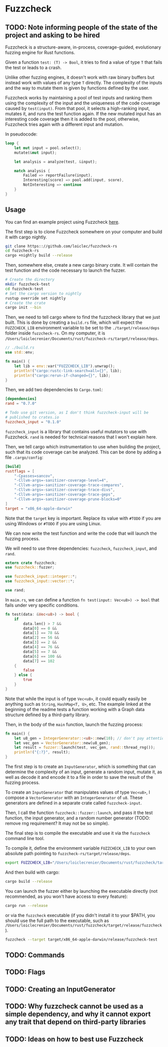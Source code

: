 # Fuzzcheck

## TODO: Note informing people of the state of the project and asking to be hired

Fuzzcheck is a structure-aware, in-process, coverage-guided, evolutionary 
fuzzing engine for Rust functions.

Given a function `test: (T) -> Bool`, it tries to find a value of type `T` that
fails the test or leads to a crash.

Unlike other fuzzing engines, it doesn't work with raw binary buffers but 
instead work with values of any type `T` directly. The complexity of the inputs 
and the way to mutate them is given by functions defined by the user.

Fuzzcheck works by maintaining a pool of test inputs and ranking them using the
complexity of the input and the uniqueness of the code coverage caused by 
`test(input)`. From that pool, it selects a high-ranking input, mutates it, and
runs the test function again. If the new mutated input has an interesting code 
coverage then it is added to the pool, otherwise, Fuzzcheck tries again with a 
different input and mutation.

In pseudocode:
```rust
loop {
    let mut input = pool.select();
    mutate(&mut input);

    let analysis = analyze(test, &input);

    match analysis {
        Failed => reportFailure(input),
        Interesting(score) => pool.add(input, score),
        NotInteresting => continue
    }
}
```

## Usage

You can find an example project using Fuzzcheck 
[here](https:://github.com/loiclec/fuzzcheck-rs-example).

The first step is to clone Fuzzcheck somewhere on your computer and
build it with cargo nightly.

```bash
git clone https:://github.com/loiclec/fuzzcheck-rs
cd fuzzcheck-rs
cargo +nightly build --release
```

Then, somewhere else, create a new cargo binary crate. It will contain the
test function and the code necessary to launch the fuzzer.

```bash
# Create the directory
mkdir fuzzcheck-test
cd fuzzcheck-test
# Set the cargo version to nightly
rustup override set nightly
# Create the crate
cargo init --bin
```

Then, we need to tell cargo where to find the fuzzcheck library that we just
built. This is done by creating a `build.rs` file, which will expect
the `FUZZCHECK_LIB` environment variable to be set to the 
`./target/release/deps` folder inside `fuzzcheck-rs`. On my computer, it is 
`/Users/loiclecrenier/Documents/rust/fuzzcheck-rs/target/release/deps`.

```rust
// ./build.rs
use std::env;

fn main() {
    let lib = env::var("FUZZCHECK_LIB").unwrap();
    println!("cargo:rustc-link-search=all={}", lib);
    println!("cargo:rerun-if-changed={}", lib);
}
```

Then, we add two dependencies to `Cargo.toml`:
```toml
[dependencies]
rand = "0.7.0"

# Todo use git version, as I don't think fuzzcheck-input will be 
# published to crates.io
fuzzcheck_input = "0.1.0"
```

`fuzzcheck_input` is a library that contains useful mutators to use
with Fuzzcheck. 
`rand` is needed for technical reasons that I won't explain here.

Then, we tell cargo which instrumentation to use when building the project,
such that its code coverage can be analyzed. This can be done by adding a
file `.cargo/config`:

```toml
[build]
rustflags = [
    "-Cpasses=sancov",
    "-Cllvm-args=-sanitizer-coverage-level=4",
    "-Cllvm-args=-sanitizer-coverage-trace-compares",
    "-Cllvm-args=-sanitizer-coverage-trace-divs",
    "-Cllvm-args=-sanitizer-coverage-trace-geps",
    "-Cllvm-args=-sanitizer-coverage-prune-blocks=0"
]
target = "x86_64-apple-darwin"
```

Note that the `target` key is important. Replace its value with 
`#TODO` if you are using Windows or `#TODO` if you are using Linux.

We can now write the test function and write the code that will launch the
fuzzing process.

We will need to use three dependencies: `fuzzcheck`, `fuzzcheck_input`, and `rand`.
```rust
extern crate fuzzcheck;
use fuzzcheck::fuzzer;

use fuzzcheck_input::integer::*;
use fuzzcheck_input::vector::*;

use rand;
```

In `maim.rs`, we can define a function `fn test(input: Vec<u8>) -> bool` that
fails under very specific conditions.

```rust
fn test(data: &Vec<u8>) -> bool {
    if 
        data.len() > 7 &&
        data[0] == 0 &&
        data[1] == 78 &&
        data[2] == 56 &&
        data[3] == 2 &&
        data[4] == 76 &&
        data[5] == 7 &&
        data[6] == 100 &&
        data[7] == 102
    {
        false
    } else {
        true
    }
}
```

Note that while the input is of type `Vec<u8>`, it could equally easily be
anything such as `String`, `HashMap<T, U>`, etc. The example linked at the
beginning of the readme tests a function working with a Graph data structure
defined by a third-party library.

Then, in the body of the `main` function, launch the fuzzing process:

```rust
fn main() {
    let u8_gen = IntegerGenerator::<u8>::new(10); // don't pay attention to the `10` parameter (TODO: make it the default)
    let vec_gen = VectorGenerator::new(u8_gen);
    let result = fuzzer::launch(test, vec_gen, rand::thread_rng());
    println!("{:?}", result);
}
```

The first step is to create an `InputGenerator`, which is something that can
determine the complexity of an input, generate a random input, mutate it, as
well as decode it and encode it to a file in order to save the result of the
fuzzing process.

To create an `InputGenerator` that manipulates values of type `Vec<u8>`, I
compose a `VectorGenerator` with an `IntegerGenerator` of `u8`. These
generators are defined in a separate crate called `fuzzcheck-input`.

Then, I call the function `fuzzcheck::fuzzer::launch`, and pass it the test
function, the input generator, and a random number generator (TODO: remove rng
requirement? It may not be so simple).

The final step is to compile the executable and use it via the `fuzzcheck`
command line tool.

To compile it, define the environment variable `FUZZCHECK_LIB` to your own
absolute path pointing to `fuzzcheck-rs/target/release/deps`.

```bash
export FUZZCHECK_LIB="/Users/loiclecrenier/Documents/rust/fuzzcheck/target/release/deps/"
```

And then build with cargo:

```bash
cargo build --release
```

You can launch the fuzzer either by launching the executable directly (not recommended, as you won't have access to every feature):

```bash
cargo run --release
```

or via the `fuzzcheck` executable (if you didn't install it to your $PATH, you should use the full path to the executable, such as 
`/Users/loiclecrenier/Documents/rust/fuzzcheck/target/release/fuzzcheck`).

```bash
fuzzcheck --target target/x86_64-apple-darwin/release/fuzzcheck-test
```

## TODO: Commands

## TODO: Flags

## TODO: Creating an InputGenerator

## TODO: Why fuzzcheck cannot be used as a simple dependency, and why it cannot export any trait that depend on third-party libraries

## TODO: Ideas on how to best use Fuzzcheck

